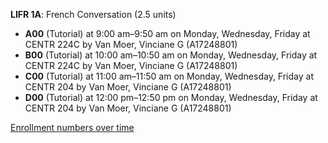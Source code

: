 **LIFR 1A**: French Conversation (2.5 units)

- **A00** (Tutorial) at 9:00 am–9:50 am on Monday, Wednesday, Friday at CENTR 224C by Van Moer, Vinciane G (A17248801)
- **B00** (Tutorial) at 10:00 am–10:50 am on Monday, Wednesday, Friday at CENTR 224C by Van Moer, Vinciane G (A17248801)
- **C00** (Tutorial) at 11:00 am–11:50 am on Monday, Wednesday, Friday at CENTR 204 by Van Moer, Vinciane G (A17248801)
- **D00** (Tutorial) at 12:00 pm–12:50 pm on Monday, Wednesday, Friday at CENTR 204 by Van Moer, Vinciane G (A17248801)

[Enrollment numbers over time](./LIFR1A.tsv)
